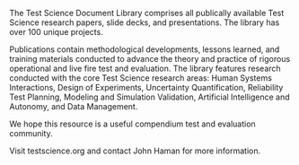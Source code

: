 The Test Science Document Library comprises all publically available Test Science research papers, slide decks, and presentations. The library has over 100 unique projects.

Publications contain methodological developments, lessons learned, and training materials conducted to advance the theory and practice of rigorous operational and live fire test and evaluation. The library features research conducted with the core Test Science research areas:  Human Systems Interactions, Design of Experiments, Uncertainty Quantification, Reliability Test Planning, Modeling and Simulation Validation, Artificial Intelligence and Autonomy, and Data Management.

We hope this resource is a useful compendium test and evaluation community.

Visit testscience.org and contact John Haman for more information.
